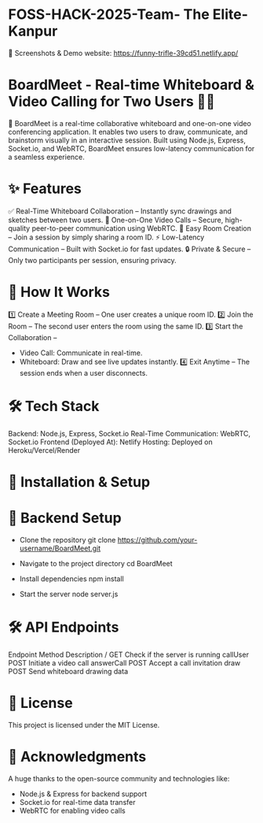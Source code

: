 # FOSS-HACK-2025-Team- The Elite-Kanpur

📸 Screenshots & Demo
website: https://funny-trifle-39cd51.netlify.app/


#  BoardMeet - Real-time Whiteboard & Video Calling for Two Users 🎨🎥
🚀 BoardMeet is a real-time collaborative whiteboard and one-on-one video conferencing application. It enables two users to draw, communicate, and brainstorm visually in an interactive session.
Built using Node.js, Express, Socket.io, and WebRTC, BoardMeet ensures low-latency communication for a seamless experience.


# ✨ Features
✅ Real-Time Whiteboard Collaboration – Instantly sync drawings and sketches between two users.
🎥 One-on-One Video Calls – Secure, high-quality peer-to-peer communication using WebRTC.
🔗 Easy Room Creation – Join a session by simply sharing a room ID.
⚡ Low-Latency Communication – Built with Socket.io for fast updates.
🔒 Private & Secure – Only two participants per session, ensuring privacy.

# 📌 How It Works
1️⃣ Create a Meeting Room – One user creates a unique room ID.
2️⃣ Join the Room – The second user enters the room using the same ID.
3️⃣ Start the Collaboration –
   * Video Call: Communicate in real-time.
   * Whiteboard: Draw and see live updates instantly.
4️⃣ Exit Anytime – The session ends when a user disconnects.


# 🛠️ Tech Stack
Backend: Node.js, Express, Socket.io
Real-Time Communication: WebRTC, Socket.io
Frontend (Deployed At): Netlify
Hosting: Deployed on Heroku/Vercel/Render


# 🚀 Installation & Setup
# 🔧 Backend Setup
 * Clone the repository
   git clone https://github.com/your-username/BoardMeet.git

*  Navigate to the project directory
   cd BoardMeet

*  Install dependencies
   npm install

* Start the server
  node server.js


# 🛠 API Endpoints
Endpoint     	Method	        Description
/	             GET	       Check if the server is running
callUser	     POST	       Initiate a video call
answerCall	   POST	       Accept a call invitation
draw	         POST	       Send whiteboard drawing data


# 📜 License
This project is licensed under the MIT License.


# 🙏 Acknowledgments
A huge thanks to the open-source community and technologies like:
* Node.js & Express for backend support
* Socket.io for real-time data transfer
* WebRTC for enabling video calls
